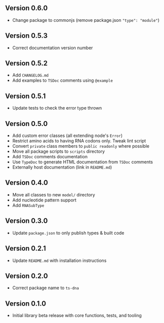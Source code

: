 ## Version 0.6.0
- Change package to commonjs (remove package.json `"type": "module"`)

## Version 0.5.3
- Correct documentation version number

## Version 0.5.2
- Add `CHANGELOG.md`
- Add examples to `TSDoc` comments using `@example`

## Version 0.5.1
- Update tests to check the error type thrown

## Version 0.5.0
- Add custom error classes (all extending node's `Error`)
- Restrict amino acids to having RNA codons only. Tweak lint script
- Convert `private` class members to `public readonly` where possible
- Move all package scripts to `scripts` directory
- Add `TSDoc` comments documentation
- Use `TypeDoc` to generate HTML documentation from `TSDoc` comments
- Externally host documentation (link in `README.md`)

## Version 0.4.0
- Move all classes to new `model/` directory
- Add nucleotide pattern support
- Add `RNASubType`

## Version 0.3.0
- Update `package.json` to only publish types & built code

## Version 0.2.1
- Update `README.md` with installation instructions

## Version 0.2.0
- Correct package name to `ts-dna`

## Version 0.1.0
- Initial library beta release with core functions, tests, and tooling
